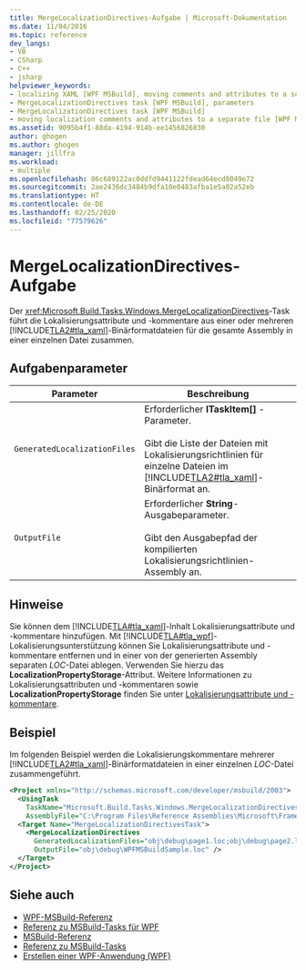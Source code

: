 ```yaml
---
title: MergeLocalizationDirectives-Aufgabe | Microsoft-Dokumentation
ms.date: 11/04/2016
ms.topic: reference
dev_langs:
- VB
- CSharp
- C++
- jsharp
helpviewer_keywords:
- localizing XAML [WPF MSBuild], moving comments and attributes to a separate file
- MergeLocalizationDirectives task [WPF MSBuild], parameters
- MergeLocalizationDirectives task [WPF MSBuild]
- moving localization comments and attributes to a separate file [WPF MSBuild]
ms.assetid: 9095b4f1-88da-4194-914b-ee1456826830
author: ghogen
ms.author: ghogen
manager: jillfra
ms.workload:
- multiple
ms.openlocfilehash: 86c689122ac0ddfd9441122fdead64ecd8049e72
ms.sourcegitcommit: 2ae2436dc3484b9dfa10e0483afba1e5a02a52eb
ms.translationtype: HT
ms.contentlocale: de-DE
ms.lasthandoff: 02/25/2020
ms.locfileid: "77579626"
---
```

# <a name="mergelocalizationdirectives-task"></a>MergeLocalizationDirectives-Aufgabe
Der <xref:Microsoft.Build.Tasks.Windows.MergeLocalizationDirectives>-Task führt die Lokalisierungsattribute und -kommentare aus einer oder mehreren [!INCLUDE[TLA2#tla_xaml](../msbuild/includes/tla2sharptla_xaml_md.md)]-Binärformatdateien für die gesamte Assembly in einer einzelnen Datei zusammen.

## <a name="task-parameters"></a>Aufgabenparameter

| Parameter | Beschreibung |
|------------------------------| - |
| `GeneratedLocalizationFiles` | Erforderlicher **ITaskItem[]** -Parameter.<br /><br /> Gibt die Liste der Dateien mit Lokalisierungsrichtlinien für einzelne Dateien im [!INCLUDE[TLA2#tla_xaml](../msbuild/includes/tla2sharptla_xaml_md.md)]-Binärformat an. |
| `OutputFile` | Erforderlicher **String**-Ausgabeparameter.<br /><br /> Gibt den Ausgabepfad der kompilierten Lokalisierungsrichtlinien-Assembly an. |

## <a name="remarks"></a>Hinweise
Sie können dem [!INCLUDE[TLA#tla_xaml](../msbuild/includes/tlasharptla_xaml_md.md)]-Inhalt Lokalisierungsattribute und -kommentare hinzufügen. Mit [!INCLUDE[TLA#tla_wpf](../msbuild/includes/tlasharptla_wpf_md.md)]-Lokalisierungsunterstützung können Sie Lokalisierungsattribute und -kommentare entfernen und in einer von der generierten Assembly separaten *LOC*-Datei ablegen. Verwenden Sie hierzu das **LocalizationPropertyStorage**-Attribut. Weitere Informationen zu Lokalisierungsattributen und -kommentaren sowie **LocalizationPropertyStorage** finden Sie unter [Lokalisierungsattribute und -kommentare](/dotnet/framework/wpf/advanced/localization-attributes-and-comments).

## <a name="example"></a>Beispiel
Im folgenden Beispiel werden die Lokalisierungskommentare mehrerer [!INCLUDE[TLA2#tla_xaml](../msbuild/includes/tla2sharptla_xaml_md.md)]-Binärformatdateien in einer einzelnen *LOC*-Datei zusammengeführt.

```xml
<Project xmlns="http://schemas.microsoft.com/developer/msbuild/2003">
  <UsingTask
    TaskName="Microsoft.Build.Tasks.Windows.MergeLocalizationDirectives"
    AssemblyFile="C:\Program Files\Reference Assemblies\Microsoft\Framework\v3.0\PresentationBuildTasks.dll" />
  <Target Name="MergeLocalizationDirectivesTask">
    <MergeLocalizationDirectives
      GeneratedLocalizationFiles="obj\debug\page1.loc;obj\debug\page2.loc;obj\debug\page3.loc"
      OutputFile="obj\debug\WPFMSBuildSample.loc" />
  </Target>
</Project>
```

## <a name="see-also"></a>Siehe auch
- [WPF-MSBuild-Referenz](../msbuild/wpf-msbuild-reference.md)
- [Referenz zu MSBuild-Tasks für WPF](../msbuild/wpf-msbuild-task-reference.md)
- [MSBuild-Referenz](../msbuild/msbuild-reference.md)
- [Referenz zu MSBuild-Tasks](../msbuild/msbuild-task-reference.md)
- [Erstellen einer WPF-Anwendung (WPF)](/dotnet/framework/wpf/app-development/building-a-wpf-application-wpf)
